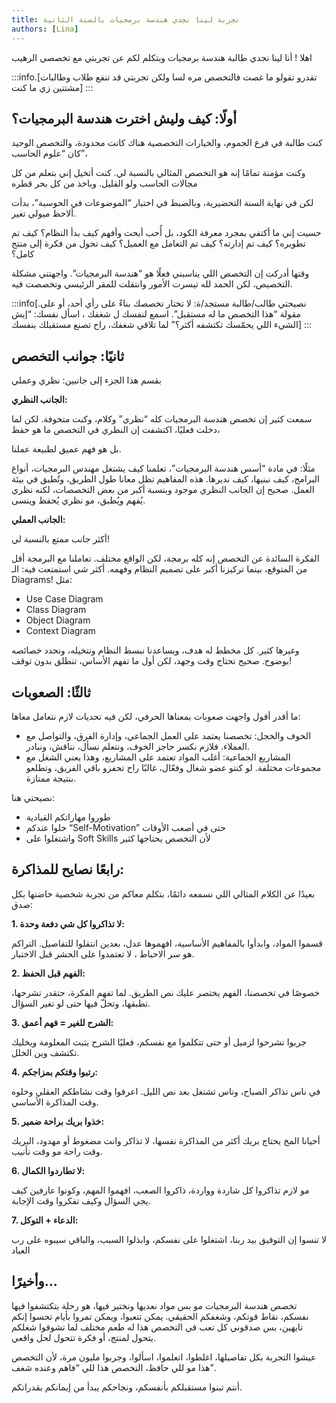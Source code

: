 ```yaml
---
title: تجربة لينا نجدي هندسة برمجيات بالسنة الثانية
authors: [Lina]
---
```


اهلا ! أنا لينا نجدي طالبة هندسة برمجيات وبتكلم لكم عن تجربتي مع تخصصي الرهيب 

:::info.[تقدرو تقولو ما غصت فالتخصص مره لسا ولكن تجربتي قد تنفع طلاب وطالبات مشتتين زي ما كنت]
:::






## أولًا: كيف وليش اخترت هندسة البرمجيات؟

كنت طالبة في فرع الجموم، والخيارات التخصصية هناك كانت محدودة، والتخصص الوحيد كان “علوم الحاسب”،  

وكنت مؤمنة تمامًا إنه هو التخصص المثالي بالنسبة لي. كنت أتخيل إني بتعلم من كل مجالات الحاسب ولو القليل. وباخذ من كل بحر قطره

لكن في نهاية السنة التحضيرية، وبالضبط في اختبار “الموضوعات في الحوسبة”، بدأت ألاحظ ميولي تغير.

حسيت إني ما أكتفي بمجرد معرفة الكود، بل أُحب أبحث وأفهم كيف بدأ النظام؟ كيف تم تطويره؟ كيف تم إدارته؟ كيف تم التعامل مع العميل؟ كيف تحول من فكرة إلى منتج كامل؟

وقتها أدركت إن التخصص اللي يناسبني فعلًا هو “هندسة البرمجيات”. واجهتني مشكلة التخصيص، لكن الحمد لله تيسرت الأمور وانتقلت للمقر الرئيسي وتخصصت فيه.

:::info[.نصيحتي طالب/طالبة مستجد/ة:
لا تختار تخصصك بناءً على رأي أحد، أو على مقولة “هذا التخصص ما له مستقبل”. اسمع لنفسك ل شغفك ، اسأل نفسك: “إيش الشيء اللي يحمّسك تكتشفه أكثر؟” لما تلاقي شغفك، راح تصنع مستقبلك بنفسك]
:::


## ثانيًا: جوانب التخصص

بقسم هذا الجزء إلى جانبين: نظري وعملي

**الجانب النظري:**

سمعت كثير إن تخصص هندسة البرمجيات كله “نظري” وكلام، وكنت متخوفة. لكن لما دخلت فعليًا، اكتشفت إن النظري في التخصص ما هو حفظ، 

بل هو فهم عميق لطبيعة عملنا.

مثلًا: في مادة “أسس هندسة البرمجيات”، تعلمنا كيف يشتغل مهندس البرمجيات، أنواع البرامج، كيف نبنيها، كيف نديرها. هذه المفاهيم تظل معانا طول الطريق، وتُطبق في بيئة العمل.
صحيح إن الجانب النظري موجود وبنسبة أكبر من بعض التخصصات، لكنه نظري يُفهم ويُطبق، مو نظري يُحفظ وينسى.

**الجانب العملي:**

أكثر جانب ممتع بالنسبة لي!

الفكرة السائدة عن التخصص إنه كله برمجة، لكن الواقع مختلف. تعاملنا مع البرمجة أقل من المتوقع، بينما تركيزنا أكبر على تصميم النظام وفهمه.
أكثر شي استمتعت فيه: الـ Diagrams!
مثل:
+ Use Case Diagram
+ Class Diagram
+ Object Diagram
+ Context Diagram


وغيرها كثير. كل مخطط له هدف، ويساعدنا نبسط النظام ونتخيله، ونحدد خصائصه بوضوح.
صحيح تحتاج وقت وجهد، لكن أول ما تفهم الأساس، تنطلق بدون توقف!

## ثالثًا: الصعوبات
ما أقدر أقول واجهت صعوبات بمعناها الحرفي، لكن فيه تحديات لازم نتعامل معاها:

 + الخوف والخجل: تخصصنا يعتمد على العمل الجماعي، وإدارة الفرق، والتواصل مع العملاء. فلازم نكسر حاجز الخوف، ونتعلم نسأل، نناقش، ونبادر.
 + المشاريع الجماعية: أغلب المواد تعتمد على المشاريع، وهذا يعني الشغل مع مجموعات مختلفة.
   لو كنتو عضو شغال وفعّال، غالبًا راح تحفزو باقي الفريق، وتطلعو بنتيجة ممتازة.

نصيحتي هنا:
 + طوروا مهاراتكم القيادية
 + خلوا عندكم “Self-Motivation” حتى في أصعب الأوقات
 + واشتغلوا على Soft Skills لأن التخصص يحتاجها كثير

 ## رابعًا نصايح للمذاكرة:
بعيدًا عن الكلام المثالي اللي نسمعه دائمًا، بتكلم معاكم من تجربة شخصية خاضتها بكل صدق:

**1. لا تذاكروا كل شي دفعة وحدة:**

قسموا المواد، وابدأوا بالمفاهيم الأساسية، افهموها عدل، بعدين انتقلوا للتفاصيل. التراكم هو سر الاحباط ، لا تعتمدوا على الحشر قبل الاختبار.

**2. الفهم قبل الحفظ:**
   
خصوصًا في تخصصنا، الفهم يختصر عليك نص الطريق. لما تفهم الفكرة، حتقدر تشرحها، تطبقها، وتحلّ فيها حتى لو تغير السؤال.

**3. الشرح للغير = فهم أعمق:**
  
جربوا تشرحوا لزميل أو حتى تتكلموا مع نفسكم، فعليًا الشرح يثبت المعلومة ويخليك تكتشف وين الخلل.

**4. رتبوا وقتكم بمزاجكم:**

في ناس تذاكر الصباح، وناس تشتغل بعد نص الليل. اعرفوا وقت نشاطكم العقلي وخلوه وقت المذاكرة الأساسي.

**5. خذوا بريك براحة ضمير:**

أحيانا المخ يحتاج بريك أكثر من المذاكرة نفسها، لا تذاكر وانت مضغوط أو مهدود، البريك وقت راحة مو وقت تأنيب.

**6. لا تطاردوا الكمال:**

مو لازم تذاكروا كل شاردة وواردة، ذاكروا الصعب، افهموا المهم، وكونوا عارفين كيف يجي السؤال وكيف تفكروا وقت الإجابة.

**7. الدعاء + التوكل:**

لا تنسوا إن التوفيق بيد ربنا، اشتغلوا على نفسكم، وابذلوا السبب، والباقي سيبوه على رب العباد

## وأخيرًا…
تخصص هندسة البرمجيات مو بس مواد نعديها ونختبر فيها، هو رحلة بتكتشفوا فيها نفسكم، نقاط قوتكم، وشغفكم الحقيقي. يمكن تتعبوا، ويمكن تمروا بأيام تحسوا إنكم تايهين، بس صدقوني كل تعب في التخصص هذا له طعم مختلف لما تشوفوا شغلكم يتحول لمنتج، أو فكرة تتحول لحل واقعي.

عيشوا التجربة بكل تفاصيلها، اغلطوا، اتعلموا، اسألوا، وجربوا مليون مرة، لأن التخصص هذا مو للي حافظ، التخصص هذا للي “فاهم وعنده شغف”.

أنتم تبنوا مستقبلكم بأنفسكم، ونجاحكم يبدأ من إيمانكم بقدراتكم.
